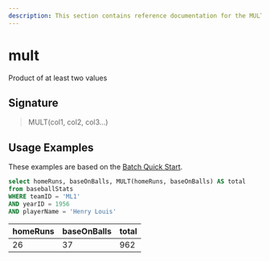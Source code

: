 ```yaml
---
description: This section contains reference documentation for the MULT function.
---
```


# mult

Product of at least two values

## Signature

> MULT(col1, col2, col3...)

## Usage Examples

These examples are based on the [Batch Quick Start](../../basics/getting-started/quick-start.md#batch).

```sql
select homeRuns, baseOnBalls, MULT(homeRuns, baseOnBalls) AS total
from baseballStats 
WHERE teamID = 'ML1' 
AND yearID = 1956 
AND playerName = 'Henry Louis'
```

| homeRuns | baseOnBalls | total |
| -------- | ----------- | ----- |
| 26       | 37          | 962   |
